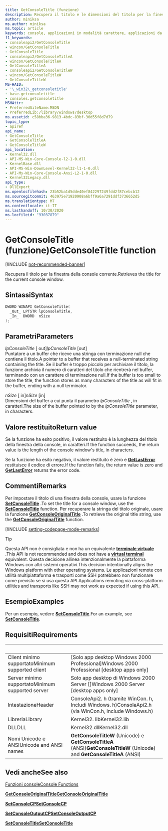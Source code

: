```yaml
---
title: GetConsoleTitle (funzione)
description: Recupera il titolo e le dimensioni del titolo per la finestra della console corrente.
author: miniksa
ms.author: miniksa
ms.topic: article
keywords: console, applicazioni in modalità carattere, applicazioni da riga di comando, applicazioni di terminale, api della console
f1_keywords:
- consoleapi2/GetConsoleTitle
- wincon/GetConsoleTitle
- GetConsoleTitle
- consoleapi2/GetConsoleTitleA
- wincon/GetConsoleTitleA
- GetConsoleTitleA
- consoleapi2/GetConsoleTitleW
- wincon/GetConsoleTitleW
- GetConsoleTitleW
MS-HAID:
- '\_win32\_getconsoletitle'
- base.getconsoletitle
- consoles.getconsoletitle
MSHAttr:
- PreferredSiteName:MSDN
- PreferredLib:/library/windows/desktop
ms.assetid: c58bba36-9813-4bdc-83bf-30d55f8d7d79
topic_type:
- apiref
api_name:
- GetConsoleTitle
- GetConsoleTitleA
- GetConsoleTitleW
api_location:
- Kernel32.dll
- API-MS-Win-Core-Console-l2-1-0.dll
- KernelBase.dll
- API-MS-Win-DownLevel-Kernel32-l1-1-0.dll
- API-Ms-Win-Core-Console-Ansi-L2-1-0.dll
- Kernel32Legacy.dll
api_type:
- DllExport
ms.openlocfilehash: 23b52ba1d5dde40ef842297249fdd2f87cebcb12
ms.sourcegitcommit: 463975e71920908a6bff9a6a7291ddf3736652d5
ms.translationtype: MT
ms.contentlocale: it-IT
ms.lasthandoff: 10/30/2020
ms.locfileid: "93037879"
---
```

# <a name="getconsoletitle-function"></a><span data-ttu-id="253c5-104">GetConsoleTitle (funzione)</span><span class="sxs-lookup"><span data-stu-id="253c5-104">GetConsoleTitle function</span></span>

[!INCLUDE [not-recommended-banner](./includes/not-recommended-banner.md)]

<span data-ttu-id="253c5-105">Recupera il titolo per la finestra della console corrente.</span><span class="sxs-lookup"><span data-stu-id="253c5-105">Retrieves the title for the current console window.</span></span>

## <a name="syntax"></a><span data-ttu-id="253c5-106">Sintassi</span><span class="sxs-lookup"><span data-stu-id="253c5-106">Syntax</span></span>

```C
DWORD WINAPI GetConsoleTitle(
  _Out_ LPTSTR lpConsoleTitle,
  _In_  DWORD  nSize
);
```

## <a name="parameters"></a><span data-ttu-id="253c5-107">Parametri</span><span class="sxs-lookup"><span data-stu-id="253c5-107">Parameters</span></span>

<span data-ttu-id="253c5-108">*lpConsoleTitle* \[ out\]</span><span class="sxs-lookup"><span data-stu-id="253c5-108">*lpConsoleTitle* \[out\]</span></span>  
<span data-ttu-id="253c5-109">Puntatore a un buffer che riceve una stringa con terminazione null che contiene il titolo.</span><span class="sxs-lookup"><span data-stu-id="253c5-109">A pointer to a buffer that receives a null-terminated string containing the title.</span></span> <span data-ttu-id="253c5-110">Se il buffer è troppo piccolo per archiviare il titolo, la funzione archivia il numero di caratteri del titolo che rientrerà nel buffer, terminando con un carattere di terminazione null.</span><span class="sxs-lookup"><span data-stu-id="253c5-110">If the buffer is too small to store the title, the function stores as many characters of the title as will fit in the buffer, ending with a null terminator.</span></span>

<span data-ttu-id="253c5-111">*nSize* \[ in\]</span><span class="sxs-lookup"><span data-stu-id="253c5-111">*nSize* \[in\]</span></span>  
<span data-ttu-id="253c5-112">Dimensioni del buffer a cui punta il parametro *lpConsoleTitle* , in caratteri.</span><span class="sxs-lookup"><span data-stu-id="253c5-112">The size of the buffer pointed to by the *lpConsoleTitle* parameter, in characters.</span></span>

## <a name="return-value"></a><span data-ttu-id="253c5-113">Valore restituito</span><span class="sxs-lookup"><span data-stu-id="253c5-113">Return value</span></span>

<span data-ttu-id="253c5-114">Se la funzione ha esito positivo, il valore restituito è la lunghezza del titolo della finestra della console, in caratteri.</span><span class="sxs-lookup"><span data-stu-id="253c5-114">If the function succeeds, the return value is the length of the console window's title, in characters.</span></span>

<span data-ttu-id="253c5-115">Se la funzione ha esito negativo, il valore restituito è zero e [**GetLastError**](https://msdn.microsoft.com/library/windows/desktop/ms679360) restituisce il codice di errore.</span><span class="sxs-lookup"><span data-stu-id="253c5-115">If the function fails, the return value is zero and [**GetLastError**](https://msdn.microsoft.com/library/windows/desktop/ms679360) returns the error code.</span></span>

## <a name="remarks"></a><span data-ttu-id="253c5-116">Commenti</span><span class="sxs-lookup"><span data-stu-id="253c5-116">Remarks</span></span>

<span data-ttu-id="253c5-117">Per impostare il titolo di una finestra della console, usare la funzione [**SetConsoleTitle**](setconsoletitle.md) .</span><span class="sxs-lookup"><span data-stu-id="253c5-117">To set the title for a console window, use the [**SetConsoleTitle**](setconsoletitle.md) function.</span></span> <span data-ttu-id="253c5-118">Per recuperare la stringa del titolo originale, usare la funzione [**GetConsoleOriginalTitle**](getconsoleoriginaltitle.md) .</span><span class="sxs-lookup"><span data-stu-id="253c5-118">To retrieve the original title string, use the [**GetConsoleOriginalTitle**](getconsoleoriginaltitle.md) function.</span></span>

[!INCLUDE [setting-codepage-mode-remarks](./includes/setting-codepage-mode-remarks.md)]

> [!TIP]
> <span data-ttu-id="253c5-119">Questa API non è consigliata e non ha un equivalente **[terminale virtuale](console-virtual-terminal-sequences.md)** .</span><span class="sxs-lookup"><span data-stu-id="253c5-119">This API is not recommended and does not have a **[virtual terminal](console-virtual-terminal-sequences.md)** equivalent.</span></span> <span data-ttu-id="253c5-120">Questa decisione allinea intenzionalmente la piattaforma Windows con altri sistemi operativi.</span><span class="sxs-lookup"><span data-stu-id="253c5-120">This decision intentionally aligns the Windows platform with other operating systems.</span></span> <span data-ttu-id="253c5-121">Le applicazioni remote con utilità multipiattaforma e trasporti come SSH potrebbero non funzionare come previsto se si usa questa API.</span><span class="sxs-lookup"><span data-stu-id="253c5-121">Applications remoting via cross-platform utilities and transports like SSH may not work as expected if using this API.</span></span>

## <a name="examples"></a><span data-ttu-id="253c5-122">Esempio</span><span class="sxs-lookup"><span data-stu-id="253c5-122">Examples</span></span>

<span data-ttu-id="253c5-123">Per un esempio, vedere [**SetConsoleTitle**](setconsoletitle.md).</span><span class="sxs-lookup"><span data-stu-id="253c5-123">For an example, see [**SetConsoleTitle**](setconsoletitle.md).</span></span>

## <a name="requirements"></a><span data-ttu-id="253c5-124">Requisiti</span><span class="sxs-lookup"><span data-stu-id="253c5-124">Requirements</span></span>

| &nbsp; | &nbsp; |
|-|-|
| <span data-ttu-id="253c5-125">Client minimo supportato</span><span class="sxs-lookup"><span data-stu-id="253c5-125">Minimum supported client</span></span> | <span data-ttu-id="253c5-126">\[Solo app desktop Windows 2000 Professional\]</span><span class="sxs-lookup"><span data-stu-id="253c5-126">Windows 2000 Professional \[desktop apps only\]</span></span> |
| <span data-ttu-id="253c5-127">Server minimo supportato</span><span class="sxs-lookup"><span data-stu-id="253c5-127">Minimum supported server</span></span> | <span data-ttu-id="253c5-128">Solo app desktop di Windows 2000 Server \[\]</span><span class="sxs-lookup"><span data-stu-id="253c5-128">Windows 2000 Server \[desktop apps only\]</span></span> |
| <span data-ttu-id="253c5-129">Intestazione</span><span class="sxs-lookup"><span data-stu-id="253c5-129">Header</span></span> | <span data-ttu-id="253c5-130">ConsoleApi2. h (tramite WinCon. h, Includi Windows. h)</span><span class="sxs-lookup"><span data-stu-id="253c5-130">ConsoleApi2.h (via WinCon.h, include Windows.h)</span></span> |
| <span data-ttu-id="253c5-131">Libreria</span><span class="sxs-lookup"><span data-stu-id="253c5-131">Library</span></span> | <span data-ttu-id="253c5-132">Kernel32. lib</span><span class="sxs-lookup"><span data-stu-id="253c5-132">Kernel32.lib</span></span> |
| <span data-ttu-id="253c5-133">DLL</span><span class="sxs-lookup"><span data-stu-id="253c5-133">DLL</span></span> | <span data-ttu-id="253c5-134">Kernel32.dll</span><span class="sxs-lookup"><span data-stu-id="253c5-134">Kernel32.dll</span></span> |
| <span data-ttu-id="253c5-135">Nomi Unicode e ANSI</span><span class="sxs-lookup"><span data-stu-id="253c5-135">Unicode and ANSI names</span></span> | <span data-ttu-id="253c5-136">**GetConsoleTitleW** (Unicode) e **GetConsoleTitleA** (ANSI)</span><span class="sxs-lookup"><span data-stu-id="253c5-136">**GetConsoleTitleW** (Unicode) and **GetConsoleTitleA** (ANSI)</span></span> |

## <a name="see-also"></a><span data-ttu-id="253c5-137">Vedi anche</span><span class="sxs-lookup"><span data-stu-id="253c5-137">See also</span></span>

[<span data-ttu-id="253c5-138">Funzioni console</span><span class="sxs-lookup"><span data-stu-id="253c5-138">Console Functions</span></span>](console-functions.md)

[<span data-ttu-id="253c5-139">**GetConsoleOriginalTitle**</span><span class="sxs-lookup"><span data-stu-id="253c5-139">**GetConsoleOriginalTitle**</span></span>](getconsoleoriginaltitle.md)

[<span data-ttu-id="253c5-140">**SetConsoleCP**</span><span class="sxs-lookup"><span data-stu-id="253c5-140">**SetConsoleCP**</span></span>](setconsolecp.md)

[<span data-ttu-id="253c5-141">**SetConsoleOutputCP**</span><span class="sxs-lookup"><span data-stu-id="253c5-141">**SetConsoleOutputCP**</span></span>](setconsoleoutputcp.md)

[<span data-ttu-id="253c5-142">**SetConsoleTitle**</span><span class="sxs-lookup"><span data-stu-id="253c5-142">**SetConsoleTitle**</span></span>](setconsoletitle.md)
